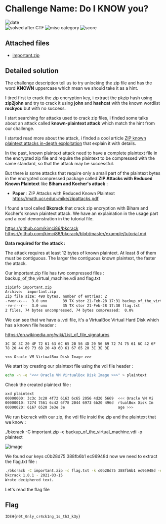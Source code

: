 
# Challenge Name: Do I KNOW you? 


![date](https://img.shields.io/badge/date-16.03.2021-brightgreen.svg)  
![solved after CTF](https://img.shields.io/badge/solved-after%20CTF-red.svg) 
![misc category](https://img.shields.io/badge/category-forensics-lightgrey.svg)
![score](https://img.shields.io/badge/score-300-blue.svg)


## Attached files
- [important.zip](important.zip)





## Detailed solution  

The challenge description tell us to try unlocking the zip file and has the word **KNOWN** uppercase which mean we should take it as a hint.  

I tired first to crack the zip encryption key, i extract the pkzip hash using **zip2john** and try to crack it using **john** and **hashcat** with the known wordlist **rockyou** but with no success. 

I start searching for attacks used to crack zip files, i finded some talks about an attack called **known-plaintext attack** which match the hint from our challenge.  

I started read more about the attack, i finded a cool article [ZIP known plaintext attacks in-depth exploitation](https://www.programmersought.com/article/13436370754/) that explain it with details.  

In the past, known plaintext attack need to have a complete plaintext file in the encrypted zip file and require the plaintext to be compressed with the same standard, so that the attack may be successful.

But there is some attacks that require only a small part of the plaintext bytes in the encrypted compressed package called **ZIP Attacks with Reduced Known Plaintext** like **Biham and Kocher's attack** :  

- **Paper** : ZIP Attacks with Reduced Known Plaintext https://math.ucr.edu/~mike/zipattacks.pdf

I found a tool called **Bkcrack** that crack zip encryption with Biham and Kocher's known plaintext attack. We have an explaination in the usage part and a cool demonstration in the tutorial file.   

https://github.com/kimci86/bkcrack   
https://github.com/kimci86/bkcrack/blob/master/example/tutorial.md

**Data required for the attack :**

The attack requires at least 12 bytes of known plaintext. At least 8 of them must be contiguous. The larger the contiguous known plaintext, the faster the attack.

Our important.zip file has two compressed files : backup_of_the_virtual_machine.vdi and flag.txt

````bash
zipinfo important.zip
Archive:  important.zip
Zip file size: 490 bytes, number of entries: 2
-rwxr-x---  3.0 unx       39 TX stor 21-Feb-28 17:31 backup_of_the_virtual_machine.vdi
-rw-r--r--  3.0 unx       35 TX stor 21-Feb-28 17:30 flag.txt
2 files, 74 bytes uncompressed, 74 bytes compressed:  0.0%
````
We can see that we have a .vdi file, it's a VirtualBox Virtual Hard Disk which has a known file header : 

https://en.wikipedia.org/wiki/List_of_file_signatures

````
3C 3C 3C 20 4F 72 61 63 6C 65 20 56 4D 20 56 69 72 74 75 61 6C 42 6F 78 20 44 69 73 6B 20 49 6D 61 67 65 20 3E 3E 3E  

<<< Oracle VM VirtualBox Disk Image >>>
````

We start by creating our plaintext file using the vdi file header :  

````bash
echo -n -e "<<< Oracle VM VirtualBox Disk Image >>>" > plaintext
````
Check the created plaintext file : 

````bash
xxd plaintext
00000000: 3c3c 3c20 4f72 6163 6c65 2056 4d20 5669  <<< Oracle VM Vi
00000010: 7274 7561 6c42 6f78 2044 6973 6b20 496d  rtualBox Disk Im
00000020: 6167 6520 3e3e 3e                        age >>>
````

We run bkcrack with our zip, the vdi file insid the zip and the plaintext that we know : 

./bkcrack -C important.zip -c backup_of_the_virtual_machine.vdi -p plaintext  

![image](https://user-images.githubusercontent.com/72421091/111373052-bfbfc100-869b-11eb-9149-1956a48ad849.png)

We found our keys c0b28d75 388fb6b1 ec96948d now we need to extract the flag.txt file : 

````bash
./bkcrack -C important.zip -c flag.txt -k c0b28d75 388fb6b1 ec96948d -d flag 
bkcrack 1.0.1 - 2021-03-15
Wrote deciphered text.
````

Let's read the flag file


## Flag

```
IDEH{n0t_0nly_cr4ck1ng_1s_th3_k3y}
```
